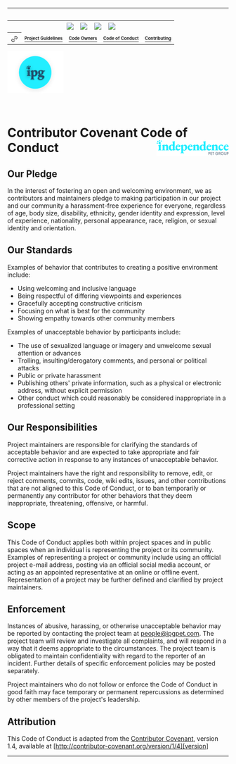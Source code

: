<hr />

<table align="right"><tr>
<td colspan="5" align="center" valign="bottom"><sub><img src="https://img.shields.io/travis/npm/npm/latest.svg?style=flat-square" /> &nbsp; &nbsp; <img src="https://img.shields.io/npm/v/npm.svg?style=flat-square" /> &nbsp; &nbsp; <img src="https://img.shields.io/badge/PRs-welcome-brightgreen.svg?style=flat-square" /> &nbsp; &nbsp; <img src="https://img.shields.io/badge/license-MIT-blue.svg?style=flat-square" /></sub></td>
</tr><tr>
<th align="center" valign="center"><img alt="Links" valign="middle" src="../img/icon-link.svg" width="18" /></th>
<td align="center" valign="center"><a href="./README.md"><sup><sub><strong>Project Guidelines</strong></sub></sup></a></td>
<td align="center" valign="center"><a href="./CODEOWNER.md"><sup><sub><strong>Code Owners</strong></sub></sup></a></td>
<td align="center" valign="center"><a href="./CODE_OF_CONDUCT.md"><sup><sub><strong>Code of Conduct</strong></sub></sup></a></td>
<td align="center" valign="center"><a href="./CONTRIBUTING.md"><sup><sub><strong>Contributing</strong></sub></sup></a></td>
</tr></table>

<img src="../img/logo.sm.svg" alt="Logo of the project" width="128">

<p>&nbsp;</p>

# Contributor Covenant Code of Conduct [<img align="right" src="../img/logo.lg.svg" width="164">](https://www.independencepetgroup.com/)

## Our Pledge

In the interest of fostering an open and welcoming environment, we as contributors and maintainers pledge to making participation in our project and our community a harassment-free experience for everyone, regardless of age, body size, disability, ethnicity, gender identity and expression, level of experience, nationality, personal appearance, race, religion, or sexual identity and orientation.

## Our Standards

Examples of behavior that contributes to creating a positive environment include:

* Using welcoming and inclusive language
* Being respectful of differing viewpoints and experiences
* Gracefully accepting constructive criticism
* Focusing on what is best for the community
* Showing empathy towards other community members

Examples of unacceptable behavior by participants include:

* The use of sexualized language or imagery and unwelcome sexual attention or advances
* Trolling, insulting/derogatory comments, and personal or political attacks
* Public or private harassment
* Publishing others' private information, such as a physical or electronic address, without explicit permission
* Other conduct which could reasonably be considered inappropriate in a professional setting

## Our Responsibilities

Project maintainers are responsible for clarifying the standards of acceptable behavior and are expected to take appropriate and fair corrective action in response to any instances of unacceptable behavior.

Project maintainers have the right and responsibility to remove, edit, or reject comments, commits, code, wiki edits, issues, and other contributions that are not aligned to this Code of Conduct, or to ban temporarily or permanently any contributor for other behaviors that they deem inappropriate, threatening, offensive, or harmful.

## Scope

This Code of Conduct applies both within project spaces and in public spaces when an individual is representing the project or its community. Examples of representing a project or community include using an official project e-mail address, posting via an official social media account, or acting as an appointed representative at an online or offline event. Representation of a project may be further defined and clarified by project maintainers.

## Enforcement

Instances of abusive, harassing, or otherwise unacceptable behavior may be reported by contacting the project team at people@ipgpet.com. The project team will review and investigate all complaints, and will respond in a way that it deems appropriate to the circumstances. The project team is obligated to maintain confidentiality with regard to the reporter of an incident. Further details of specific enforcement policies may be posted separately.

Project maintainers who do not follow or enforce the Code of Conduct in good faith may face temporary or permanent repercussions as determined by other members of the project's leadership.

## Attribution

This Code of Conduct is adapted from the [Contributor Covenant][homepage], version 1.4, available at [http://contributor-covenant.org/version/1/4][version]

[homepage]: http://contributor-covenant.org
[version]: http://contributor-covenant.org/version/1/4/

<hr />